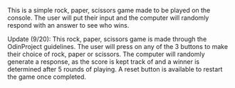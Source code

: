 This is a simple rock, paper, scissors game made to be played on the console. The user
will put their input and the computer will randomly respond with an answer to see who wins. 

Update (9/20):
This rock, paper, scissors game is made through the OdinProject guidelines. The user will
press on any of the 3 buttons to make their choice of rock, paper or scissors. The computer
will randomly generate a response, as the score is kept track of and a winner is determined
after 5 rounds of playing. A reset button is available to restart the game once completed.
